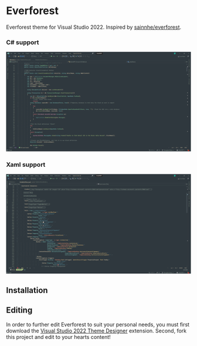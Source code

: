 # Everforest

Everforest theme for Visual Studio 2022. Inspired by [sainnhe/everforest](https://github.com/sainnhe/everforest).

### C# support
![C# support](https://github.com/ZachFranzen/Everforest/blob/master/EverforestZF/assets/Screenshot.png)

### Xaml support
![xaml support](https://github.com/ZachFranzen/Everforest/blob/master/EverforestZF/assets/Screenshot_xaml.png)

## Installation


## Editing

In order to further edit Everforest to suit your personal needs, you must first download the [Visual Studio 2022 Theme Designer](https://marketplace.visualstudio.com/items?itemName=ms-madsk.ColorThemeDesigner) extension. Second, fork this project and edit to your hearts content!
